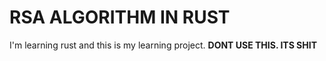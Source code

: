 # RSA ALGORITHM IN RUST

I'm learning rust and this is my learning project.
**DONT USE THIS. ITS SHIT**
